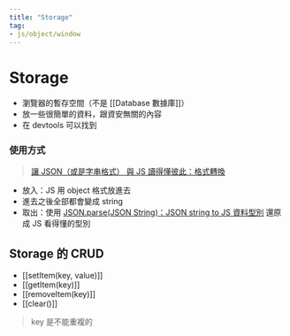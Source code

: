 ```yaml
---
title: "Storage"
tag: 
- js/object/window
---
```

# Storage
- 瀏覽器的暫存空間（不是 [[Database 數據庫]]）
- 放一些很簡單的資料，跟資安無關的內容
- 在 devtools 可以找到

### 使用方式
>[讓 JSON（或是字串格式） 與 JS 讀得懂彼此：格式轉換](讓%20JSON（或是字串格式）%20與%20JS%20讀得懂彼此：格式轉換.md)

- 放入：JS 用 object 格式放進去
- 進去之後全部都會變成 string
- 取出：使用 [JSON.parse(JSON String)：JSON string to JS 資料型別](JSON.parse(JSON%20String)：JSON%20string%20to%20JS%20資料型別.md) 還原成 JS 看得懂的型別 


## Storage 的 CRUD
- [[setItem(key, value)]]
- [[getItem(key)]]
- [[removeItem(key)]]
- [[clear()]]

> key 是不能重複的